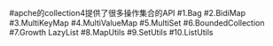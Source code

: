 #apche的collection4提供了很多操作集合的API
#1.Bag
#2.BidiMap
#3.MultiKeyMap
#4.MultiValueMap
#5.MultiSet
#6.BoundedCollection
#7.Growth LazyList
#8.MapUtils
#9.SetUtils
#10.ListUtils